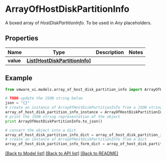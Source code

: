 # ArrayOfHostDiskPartitionInfo

A boxed array of *HostDiskPartitionInfo*. To be used in *Any* placeholders. 

## Properties
Name | Type | Description | Notes
------------ | ------------- | ------------- | -------------
**value** | [**List[HostDiskPartitionInfo]**](HostDiskPartitionInfo.md) |  | 

## Example

```python
from vmware_vi.models.array_of_host_disk_partition_info import ArrayOfHostDiskPartitionInfo

# TODO update the JSON string below
json = "{}"
# create an instance of ArrayOfHostDiskPartitionInfo from a JSON string
array_of_host_disk_partition_info_instance = ArrayOfHostDiskPartitionInfo.from_json(json)
# print the JSON string representation of the object
print ArrayOfHostDiskPartitionInfo.to_json()

# convert the object into a dict
array_of_host_disk_partition_info_dict = array_of_host_disk_partition_info_instance.to_dict()
# create an instance of ArrayOfHostDiskPartitionInfo from a dict
array_of_host_disk_partition_info_form_dict = array_of_host_disk_partition_info.from_dict(array_of_host_disk_partition_info_dict)
```
[[Back to Model list]](../README.md#documentation-for-models) [[Back to API list]](../README.md#documentation-for-api-endpoints) [[Back to README]](../README.md)


